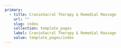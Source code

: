 ```yaml
---
primary:
  - title: CranioSacral Therapy & Remedial Massage
    url: ""
    slug: index
    collection: template_pages
    label: CranioSacral Therapy & Remedial Massage
    value: template_pages/index
---
```

